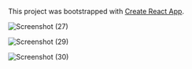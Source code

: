 This project was bootstrapped with [Create React App](https://github.com/facebook/create-react-app).

![Screenshot (27)](https://user-images.githubusercontent.com/53819899/68180802-16eb5700-ffbb-11e9-9fdb-47614ed46e57.png)


![Screenshot (29)](https://user-images.githubusercontent.com/53819899/68180806-1a7ede00-ffbb-11e9-8886-d841584acffa.png)


![Screenshot (30)](https://user-images.githubusercontent.com/53819899/68180809-1ce13800-ffbb-11e9-92de-614f32262d74.png)
